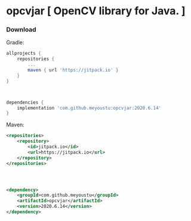 # opcvjar [ OpenCV library for Java. ]
### Download

Gradle:
```gradle
allprojects {
    repositories {
        ...
        maven { url 'https://jitpack.io' }
    }
}



dependencies {
    implementation 'com.github.meyoustu:opcvjar:2020.6.14'
}
```

Maven:
```xml
<repositories>
    <repository>
        <id>jitpack.io</id>
        <url>https://jitpack.io</url>
    </repository>
</repositories>




<dependency>
    <groupId>com.github.meyoustu</groupId>
    <artifactId>opcvjar</artifactId>
    <version>2020.6.14</version>
</dependency>
```